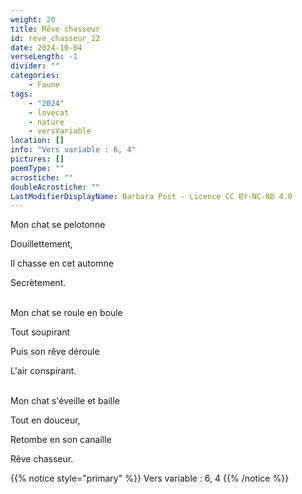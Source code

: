 ```yaml
---
weight: 20
title: Rêve chasseur
id: reve_chasseur_22
date: 2024-10-04
verseLength: -1
divider: ""
categories:
    - Faune
tags:
    - "2024"
    - lovecat
    - nature
    - versVariable
location: []
info: "Vers variable : 6, 4"
pictures: []
poemType: ""
acrostiche: ""
doubleAcrostiche: ""
LastModifierDisplayName: Barbara Post - Licence CC BY-NC-ND 4.0
---
```

Mon chat se pelotonne

Douillettement,

Il chasse en cet automne

Secrètement.

 \
Mon chat se roule en boule

Tout soupirant

Puis son rêve déroule

L'air conspirant.

 \
Mon chat s'éveille et baille

Tout en douceur,

Retombe en son canaille

Rêve chasseur.

<!-- FM:Snippet:Start data:{"id":"_simpleNotice","fields":[{"name":"content","value":"Vers variable : 6, 4"}]} -->
{{% notice style="primary" %}}
Vers variable : 6, 4
{{% /notice %}}
<!-- FM:Snippet:End -->